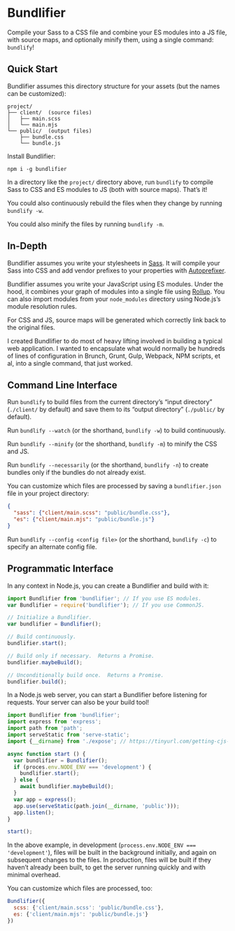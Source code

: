 # Bundlifier

Compile your Sass to a CSS file and combine your ES modules into a JS file, with
source maps, and optionally minify them, using a single command: `bundlify`!

## Quick Start

Bundlifier assumes this directory structure for your assets (but the names can
be customized):

```
project/
├── client/  (source files)
│   ├── main.scss
│   └── main.mjs
└── public/  (output files)
    ├── bundle.css
    └── bundle.js
```

Install Bundlifier:

```
npm i -g bundlifier
```

In a directory like the `project/` directory above, run `bundlify` to compile
Sass to CSS and ES modules to JS (both with source maps).  That’s it!

You could also continuously rebuild the files when they change by running
`bundlify -w`.

You could also minify the files by running `bundlify -m`.

## In-Depth

Bundlifier assumes you write your stylesheets in [Sass][].  It will compile your
Sass into CSS and add vendor prefixes to your properties with [Autoprefixer][].

[Sass]: http://sass-lang.com/
[Autoprefixer]: https://github.com/postcss/autoprefixer

Bundlifier assumes you write your JavaScript using ES modules.  Under the hood,
it combines your graph of modules into a single file using [Rollup][].  You can
also import modules from your `node_modules` directory using Node.js’s module
resolution rules.

[Rollup]: https://rollupjs.org/

For CSS and JS, source maps will be generated which correctly link back to the
original files.

I created Bundlifier to do most of heavy lifting involved in building a typical
web application.  I wanted to encapsulate what would normally be hundreds of
lines of configuration in Brunch, Grunt, Gulp, Webpack, NPM scripts, et al, into
a single command, that just worked.

## Command Line Interface

Run `bundlify` to build files from the current directory’s “input directory”
(`./client/` by default) and save them to its “output directory” (`./public/` by
default).

Run `bundlify --watch` (or the shorthand, `bundlify -w`) to build continuously.

Run `bundlify --minify` (or the shorthand, `bundlify -m`) to minify the CSS
and JS.

Run `bundlify --necessarily` (or the shorthand, `bundlify -n`) to create bundles
only if the bundles do not already exist.

You can customize which files are processed by saving a `bundlifier.json` file
in your project directory:

```json
{
  "sass": {"client/main.scss": "public/bundle.css"},
  "es": {"client/main.mjs": "public/bundle.js"}
}
```

Run `bundlify --config <config file>` (or the shorthand, `bundlify -c`) to
specify an alternate config file.

## Programmatic Interface

In any context in Node.js, you can create a Bundlifier and build with it:

```js
import Bundlifier from 'bundlifier'; // If you use ES modules.
var Bundlifier = require('bundlifier'); // If you use CommonJS.

// Initialize a Bundlifier.
var bundlifier = Bundlifier();

// Build continuously.
bundlifier.start();

// Build only if necessary.  Returns a Promise.
bundlifier.maybeBuild();

// Unconditionally build once.  Returns a Promise.
bundlifier.build();
```

In a Node.js web server, you can start a Bundlifier before listening for
requests.  Your server can also be your build tool!

```js
import Bundlifier from 'bundlifier';
import express from 'express';
import path from 'path';
import serveStatic from 'serve-static';
import {__dirname} from './expose'; // https://tinyurl.com/getting-cjs-variables

async function start () {
  var bundlifier = Bundlifier();
  if (proces.env.NODE_ENV === 'development') {
    bundlifier.start();
  } else {
    await bundlifier.maybeBuild();
  }
  var app = express();
  app.use(serveStatic(path.join(__dirname, 'public')));
  app.listen();
}

start();
```

In the above example, in development (`process.env.NODE_ENV === 'development'`),
files will be built in the background initially, and again on subsequent changes
to the files.  In production, files will be built if they haven’t already been
built, to get the server running quickly and with minimal overhead.

You can customize which files are processed, too:

```js
Bundlifier({
  scss: {'client/main.scss': 'public/bundle.css'},
  es: {'client/main.mjs': 'public/bundle.js'}
})
```

